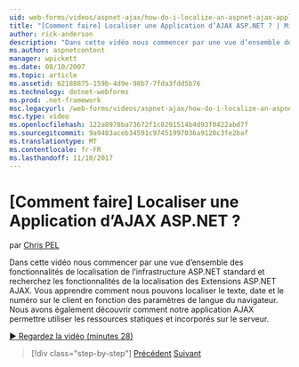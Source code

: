 ```yaml
---
uid: web-forms/videos/aspnet-ajax/how-do-i-localize-an-aspnet-ajax-application
title: "[Comment faire] Localiser une Application d’AJAX ASP.NET ? | Microsoft Docs"
author: rick-anderson
description: "Dans cette vidéo nous commencer par une vue d’ensemble des fonctionnalités de localisation de l’infrastructure ASP.NET standard et recherchez les fonctionnalités de localisation de la..."
ms.author: aspnetcontent
manager: wpickett
ms.date: 08/10/2007
ms.topic: article
ms.assetid: 62188875-159b-4d9e-98b7-7fda3fdd5b76
ms.technology: dotnet-webforms
ms.prod: .net-framework
msc.legacyurl: /web-forms/videos/aspnet-ajax/how-do-i-localize-an-aspnet-ajax-application
msc.type: video
ms.openlocfilehash: 122a8978ba73672f1c8291514b4d93f0422abd7f
ms.sourcegitcommit: 9a9483aceb34591c97451997036a9120c3fe2baf
ms.translationtype: MT
ms.contentlocale: fr-FR
ms.lasthandoff: 11/10/2017
---
```

<a name="how-do-i-localize-an-aspnet-ajax-application"></a>[Comment faire] Localiser une Application d’AJAX ASP.NET ?
====================
par [Chris PEL](https://twitter.com/chrispels)

Dans cette vidéo nous commencer par une vue d’ensemble des fonctionnalités de localisation de l’infrastructure ASP.NET standard et recherchez les fonctionnalités de la localisation des Extensions ASP.NET AJAX. Vous apprendre comment nous pouvons localiser le texte, date et le numéro sur le client en fonction des paramètres de langue du navigateur. Nous avons également découvrir comment notre application AJAX permettre utiliser les ressources statiques et incorporés sur le serveur.

[&#9654; Regardez la vidéo (minutes 28)](https://channel9.msdn.com/Blogs/ASP-NET-Site-Videos/how-do-i-localize-an-aspnet-ajax-application)

>[!div class="step-by-step"]
[Précédent](how-do-i-implement-the-persistent-communications-pattern-with-the-updatepanel.md)
[Suivant](how-do-i-implement-the-persistent-communications-pattern-using-web-services.md)
